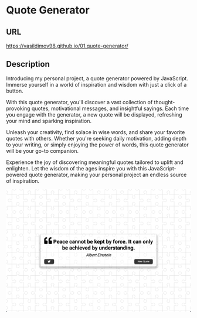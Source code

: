 # Quote Generator

## URL

https://vasildimov98.github.io/01.quote-generator/

## Description

Introducing my personal project, a quote generator powered by JavaScript. Immerse yourself in a world of inspiration and wisdom with just a click of a button.

With this quote generator, you'll discover a vast collection of thought-provoking quotes, motivational messages, and insightful sayings. Each time you engage with the generator, a new quote will be displayed, refreshing your mind and sparking inspiration.

Unleash your creativity, find solace in wise words, and share your favorite quotes with others. Whether you're seeking daily motivation, adding depth to your writing, or simply enjoying the power of words, this quote generator will be your go-to companion.

Experience the joy of discovering meaningful quotes tailored to uplift and enlighten. Let the wisdom of the ages inspire you with this JavaScript-powered quote generator, making your personal project an endless source of inspiration.

![Image Description](./site/quote.png)
